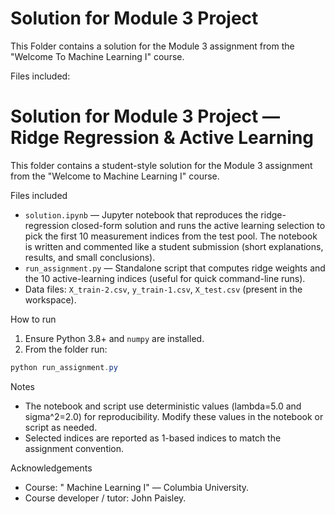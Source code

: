 # Solution for Module 3 Project

This Folder contains a solution for the Module 3 assignment from the "Welcome To Machine Learning I" course.

Files included:
# Solution for Module 3 Project — Ridge Regression & Active Learning

This folder contains a student-style solution for the Module 3 assignment from the
"Welcome to Machine Learning I" course.

Files included
- `solution.ipynb` — Jupyter notebook that reproduces the ridge-regression
	closed-form solution and runs the active learning selection to pick the first
	10 measurement indices from the test pool. The notebook is written and
	commented like a student submission (short explanations, results, and small
	conclusions).
- `run_assignment.py` — Standalone script that computes ridge weights and the
	10 active-learning indices (useful for quick command-line runs).
- Data files: `X_train-2.csv`, `y_train-1.csv`, `X_test.csv` (present in the
	workspace).

How to run
1. Ensure Python 3.8+ and `numpy` are installed.
2. From the folder run:

```powershell
python run_assignment.py
```

Notes
- The notebook and script use deterministic values (lambda=5.0 and sigma^2=2.0)
	for reproducibility. Modify these values in the notebook or script as needed.
- Selected indices are reported as 1-based indices to match the assignment
	convention.

Acknowledgements
- Course: " Machine Learning I" — Columbia University.
- Course developer / tutor: John Paisley.
